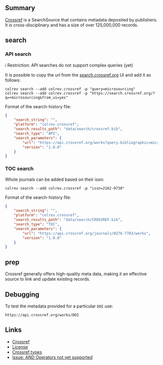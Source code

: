## Summary

[Crossref](https://www.crossref.org/) is a SearchSource that contains metadata deposited by publishers. It is cross-disciplinary and has a size of over 125,000,000 records.

## search

### API search

ℹ️ Restriction: API searches do not support complex queries (yet)

It is possible to copy the url from the [search.crossref.org](https://search.crossref.org/?q=microsourcing&from_ui=yes) UI and add it as follows:

```
colrev search --add colrev.crossref -p "query=microsourcing"
colrev search --add colrev.crossref -p "https://search.crossref.org/?q=+microsourcing&from_ui=yes"
```

<!--
TODO:
colrev search --add colrev.crossref -p "query=microsourcing;years=2000-2010"
-->

Format of the search-history file:

```json
{
    "search_string": "",
    "platform": "colrev.crossref",
    "search_results_path": "data/search/crossref.bib",
    "search_type": "API",
    "search_parameters": {
        "url": "https://api.crossref.org/works?query.bibliographic=microsourcing",
        "version": "1.0.0"
    }
}
```

### TOC search

Whole journals can be added based on their issn:
```
colrev search --add colrev.crossref -p "issn=2162-9730"
```

Format of the search-history file:

```json
{
    "search_string": "",
    "platform": "colrev.crossref",
    "search_results_path": "data/search/CROSSREF.bib",
    "search_type": "TOC",
    "search_parameters": {
        "url": "https://api.crossref.org/journals/0276-7783/works",
        "version": "1.0.0"
    }
}
```

## prep

Crossref generally offers high-quality meta data, making it an effective source to link and update existing records.

## Debugging

To test the metadata provided for a particular `DOI` use:
```
https://api.crossref.org/works/DOI
```

## Links

- [Crossref](https://www.crossref.org/)
- [License](https://www.crossref.org/documentation/retrieve-metadata/rest-api/rest-api-metadata-license-information/)
- [Crossref types](https://api.crossref.org/types)
- [Issue: AND Operators not yet supported](https://github.com/fabiobatalha/crossrefapi/issues/20)
